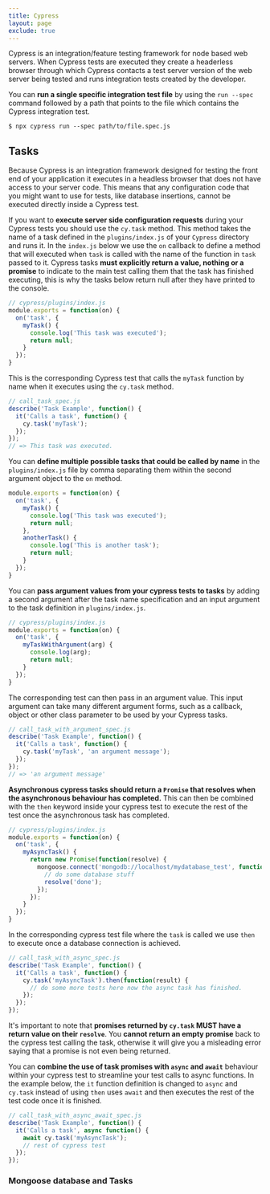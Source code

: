 ```yaml
---
title: Cypress
layout: page
exclude: true
---
```

Cypress is an integration/feature testing framework for node based web servers. When Cypress tests are executed they create a headerless browser through which Cypress contacts a test server version of the web server being tested and runs integration tests created by the developer.

You can **run a single specific integration test file** by using the `run --spec` command followed by a path that points to the file which contains the Cypress integration test.
```
$ npx cypress run --spec path/to/file.spec.js
```

## Tasks
Because Cypress is an integration framework designed for testing the front end of your application it executes in a headless browser that does not have access to your server code. This means that any configuration code that you might want to use for tests, like database insertions, cannot be executed directly inside a Cypress test.

If you want to **execute server side configuration requests** during your Cypress tests you should use the `cy.task` method. This method takes the name of a task defined in the `plugins/index.js` of your `Cypress` directory and runs it. In the `index.js` below we use the `on` callback to define a method that will executed when `task` is called with the name of the function in `task` passed to it. Cypress tasks **must explicitly return a value, nothing or a promise** to indicate to the main test calling them that the task has finished executing, this is why the tasks below return null after they have printed to the console.
```js
// cypress/plugins/index.js
module.exports = function(on) {
  on('task', {
    myTask() {
      console.log('This task was executed');
      return null;
    }
  });
}
```
This is the corresponding Cypress test that calls the `myTask` function by name when it executes using the `cy.task` method.
```js
// call_task_spec.js
describe('Task Example', function() {
  it('Calls a task', function() {
    cy.task('myTask');
  });
});
// => This task was executed.
```

You can **define multiple possible tasks that could be called by name** in the `plugins/index.js` file by comma separating them within the second argument object to the `on` method.
```js
module.exports = function(on) {
  on('task', {
    myTask() {
      console.log('This task was executed');
      return null;
    },
    anotherTask() {
      console.log('This is another task');
      return null;
    }
  });
}
```

You can **pass argument values from your cypress tests to tasks** by adding a second argument after the task name specification and an input argument to the task definition in `plugins/index.js`.
```js
// cypress/plugins/index.js
module.exports = function(on) {
  on('task', {
    myTaskWithArgument(arg) {
      console.log(arg);
      return null;
    }
  });
}
```

The corresponding test can then pass in an argument value. This input argument can take many different argument forms, such as a callback, object or other class parameter to be used by your Cypress tasks.
```js
// call_task_with_argument_spec.js
describe('Task Example', function() {
  it('Calls a task', function() {
    cy.task('myTask', 'an argument message');
  });
});
// => 'an argument message'
```

**Asynchronous cypress tasks should return a `Promise` that resolves when the asynchronous behaviour has completed.** This can then be combined with the `then` keyword inside your cypress test to execute the rest of the test once the asynchronous task has completed.
```js
// cypress/plugins/index.js
module.exports = function(on) {
  on('task', {
    myAsyncTask() {
      return new Promise(function(resolve) {
        mongoose.connect('mongodb://localhost/mydatabase_test', function(err) {
          // do some database stuff
          resolve('done');
        });
      });
    }
  });
}
```

In the corresponding cypress test file where the `task` is called we use `then` to execute once a database connection is achieved.
```js
// call_task_with_async_spec.js
describe('Task Example', function() {
  it('Calls a task', function() {
    cy.task('myAsyncTask').then(function(result) {
      // do some more tests here now the async task has finished.
    });
  });
});
```

It's important to note that **promises returned by `cy.task` MUST have a return value on their `resolve`**. You **cannot return an empty promise** back to the cypress test calling the task, otherwise it will give you a misleading error saying that a promise is not even being returned.

You can **combine the use of task promises with `async` and `await`** behaviour within your cypress test to streamline your test calls to async functions. In the example below, the `it` function definition is changed to `async` and `cy.task` instead of using `then` uses `await` and then executes the rest of the test code once it is finished.
```js
// call_task_with_async_await_spec.js
describe('Task Example', function() {
  it('Calls a task', async function() {
    await cy.task('myAsyncTask');
    // rest of cypress test
  });
});
```

### Mongoose database and Tasks


<!--stackedit_data:
eyJoaXN0b3J5IjpbLTMzOTYyOTEzOCwtMTAyODc3ODc4NywtND
E2MDM5NDYzLDIxMTA2MTc0MzIsLTMxNTM2MDA0LDgxNTc2NzU1
MCw1MDU3MDgzNDIsLTE1NjkzODM4MzEsLTIwMzY0OTk4MTksMj
EwNzI4MDU5Ml19
-->